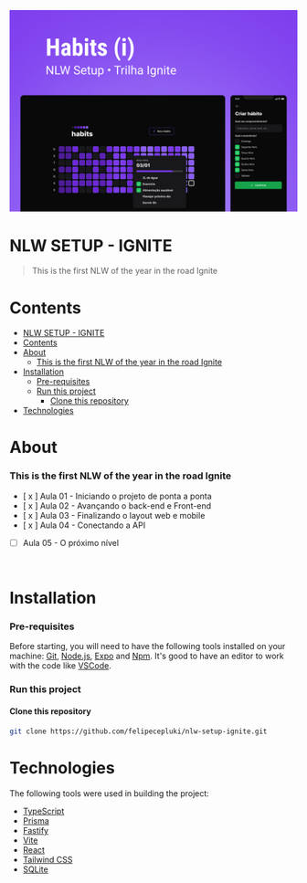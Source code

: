 ![Banner](./.github/cover.png)

# NLW SETUP - IGNITE
> This is the first NLW of the year in the road Ignite 
&nbsp;
# Contents
- [NLW SETUP - IGNITE](#nlw-setup---ignite)
- [Contents](#contents)
- [About](#about)
    - [This is the first NLW of the year in the road Ignite](#this-is-the-first-nlw-of-the-year-in-the-road-ignite)
- [Installation](#installation)
    - [Pre-requisites](#pre-requisites)
    - [Run this project](#run-this-project)
      - [Clone this repository](#clone-this-repository)
- [Technologies](#technologies)
# About
### This is the first NLW of the year in the road Ignite

- [ x ]  Aula 01 - Iniciando o projeto de ponta a ponta
- [ x ]  Aula 02 - Avançando o back-end e Front-end 
- [ x ]  Aula 03 - Finalizando o layout web e mobile
- [ x ]  Aula 04 - Conectando a API
- [   ]  Aula 05 - O próximo nível

&nbsp;
# Installation
### Pre-requisites

Before starting, you will need to have the following tools installed on your machine: [Git](https://git-scm.com), [Node.js](https://nodejs.org/en/), [Expo](https://docs.expo.dev/) and [Npm](https://www.npmjs.com/). It's good to have an editor to work with the code like [VSCode](https://code.visualstudio.com/).

### Run this project 
#### Clone this repository
```bash
git clone https://github.com/felipecepluki/nlw-setup-ignite.git
```
# Technologies
The following tools were used in building the project:
- [TypeScript](https://www.typescriptlang.org/)
- [Prisma](https://www.prisma.io/)
- [Fastify](https://www.fastify.io/)
- [Vite](https://vitejs.dev/)
- [React](https://pt-br.reactjs.org/)
- [Tailwind CSS](https://tailwindcss.com/)
- [SQLite](https://www.sqlite.org/index.html)
